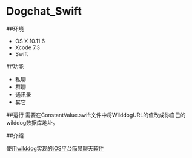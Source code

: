 # Dogchat_Swift

##环境
* OS X 10.11.6
* Xcode 7.3
* Swift

##功能
* 私聊
* 群聊
* 通讯录
* 其它

##运行
需要在ConstantValue.swift文件中将WilddogURL的值改成你自己的wilddog数据库地址。

##介绍

[使用wilddog实现的iOS平台简易聊天软件](http://yrq110.me/2016/08/06/wilddog-im/)

